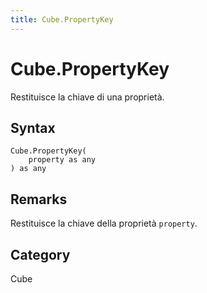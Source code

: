 ```yaml
---
title: Cube.PropertyKey
---
```


# Cube.PropertyKey


Restituisce la chiave di una proprietà.


## Syntax

```powerquery
Cube.PropertyKey(
    property as any
) as any
```


## Remarks

Restituisce la chiave della proprietà <code>property</code>.



## Category
Cube
